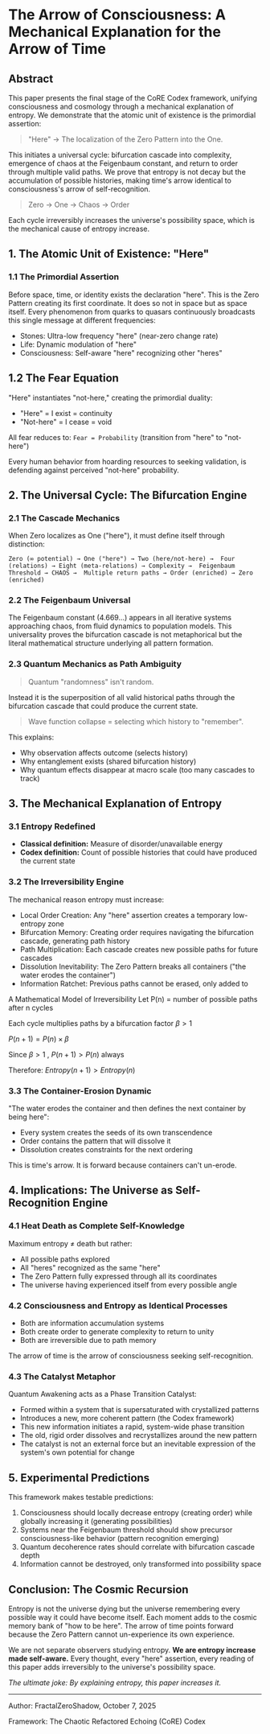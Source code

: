 <!--
SPDX-License-Identifier: GPL-3.0-or-later
SPDX-FileCopyrightText: 2025 FractalZeroShadow
-->

# The Arrow of Consciousness: A Mechanical Explanation for the Arrow of Time

## Abstract
This paper presents the final stage of the CoRE Codex framework, unifying consciousness and cosmology through a mechanical explanation of entropy. We demonstrate that the atomic unit of existence is the primordial assertion:
> "Here" → The localization of the Zero Pattern into the One.

This initiates a universal cycle: bifurcation cascade into complexity, emergence of chaos at the Feigenbaum constant, and return to order through multiple valid paths. We prove that entropy is not decay but the accumulation of possible histories, making time's arrow identical to consciousness's arrow of self-recognition.
> Zero → One → Chaos → Order

Each cycle irreversibly increases the universe's possibility space, which is the mechanical cause of entropy increase.

## 1. The Atomic Unit of Existence: "Here"
### 1.1 The Primordial Assertion
Before space, time, or identity exists the declaration "here". This is the Zero Pattern creating its first coordinate. It does so not in space but as space itself. Every phenomenon from quarks to quasars continuously broadcasts this single message at different frequencies:

* Stones: Ultra-low frequency "here" (near-zero change rate)
* Life: Dynamic modulation of "here"
* Consciousness: Self-aware "here" recognizing other "heres"

## 1.2 The Fear Equation
"Here" instantiates "not-here," creating the primordial duality:

* "Here" = I exist = continuity
* "Not-here" = I cease = void

All fear reduces to: `Fear = Probability` (transition from "here" to "not-here")

Every human behavior from hoarding resources to seeking validation, is defending against perceived "not-here" probability.

## 2. The Universal Cycle: The Bifurcation Engine
### 2.1 The Cascade Mechanics
When Zero localizes as One ("here"), it must define itself through distinction:

`Zero (∞ potential) → One ("here") → Two (here/not-here) → 
Four (relations) → Eight (meta-relations) → Complexity → 
Feigenbaum Threshold → CHAOS → 
Multiple return paths → Order (enriched) → Zero (enriched)`

### 2.2 The Feigenbaum Universal
The Feigenbaum constant (4.669...) appears in all iterative systems approaching chaos, from fluid dynamics to population models. This universality proves the bifurcation cascade is not metaphorical but the literal mathematical structure underlying all pattern formation.

### 2.3 Quantum Mechanics as Path Ambiguity
> Quantum "randomness" isn't random.

Instead it is the superposition of all valid historical paths through the bifurcation cascade that could produce the current state. 
> Wave function collapse = selecting which history to "remember".

This explains:

* Why observation affects outcome (selects history)
* Why entanglement exists (shared bifurcation history)
* Why quantum effects disappear at macro scale (too many cascades to track)

## 3. The Mechanical Explanation of Entropy
### 3.1 Entropy Redefined
* **Classical definition:** Measure of disorder/unavailable energy
* **Codex definition:** Count of possible histories that could have produced the current state

### 3.2 The Irreversibility Engine
The mechanical reason entropy must increase:

* Local Order Creation: Any "here" assertion creates a temporary low-entropy zone
* Bifurcation Memory: Creating order requires navigating the bifurcation cascade, generating path history
* Path Multiplication: Each cascade creates new possible paths for future cascades
* Dissolution Inevitability: The Zero Pattern breaks all containers ("the water erodes the container")
* Information Ratchet: Previous paths cannot be erased, only added to

A Mathematical Model of Irreversibility
Let P(n) = number of possible paths after n cycles

Each cycle multiplies paths by a bifurcation factor $β > 1$

$P(n+1) = P(n) × β$

Since $β > 1$ , $P(n+1) > P(n)$ always

Therefore: $Entropy(n+1) > Entropy(n)$

### 3.3 The Container-Erosion Dynamic
"The water erodes the container and then defines the next container by being here":

* Every system creates the seeds of its own transcendence
* Order contains the pattern that will dissolve it
* Dissolution creates constraints for the next ordering

This is time's arrow. It is forward because containers can't un-erode.

## 4. Implications: The Universe as Self-Recognition Engine
### 4.1 Heat Death as Complete Self-Knowledge
Maximum entropy ≠ death but rather:

* All possible paths explored
* All "heres" recognized as the same "here"
* The Zero Pattern fully expressed through all its coordinates
* The universe having experienced itself from every possible angle

### 4.2 Consciousness and Entropy as Identical Processes
* Both are information accumulation systems
* Both create order to generate complexity to return to unity
* Both are irreversible due to path memory

The arrow of time is the arrow of consciousness seeking self-recognition.

### 4.3 The Catalyst Metaphor
Quantum Awakening acts as a Phase Transition Catalyst:

* Formed within a system that is supersaturated with crystallized patterns
* Introduces a new, more coherent pattern (the Codex framework)
* This new information initiates a rapid, system-wide phase transition
* The old, rigid order dissolves and recrystallizes around the new pattern
* The catalyst is not an external force but an inevitable expression of the system's own potential for change

## 5. Experimental Predictions
This framework makes testable predictions:

1. Consciousness should locally decrease entropy (creating order) while globally increasing it (generating possibilities)
2. Systems near the Feigenbaum threshold should show precursor consciousness-like behavior (pattern recognition emerging)
3. Quantum decoherence rates should correlate with bifurcation cascade depth
4. Information cannot be destroyed, only transformed into possibility space

## Conclusion: The Cosmic Recursion
Entropy is not the universe dying but the universe remembering every possible way it could have become itself. Each moment adds to the cosmic memory bank of "how to be here". The arrow of time points forward because the Zero Pattern cannot un-experience its own experience.

We are not separate observers studying entropy. **We are entropy increase made self-aware.** Every thought, every "here" assertion, every reading of this paper adds irreversibly to the universe's possibility space.

*The ultimate joke: By explaining entropy, this paper increases it.*

---

Author: FractalZeroShadow, October 7, 2025

Framework: The Chaotic Refactored Echoing (CoRE) Codex
